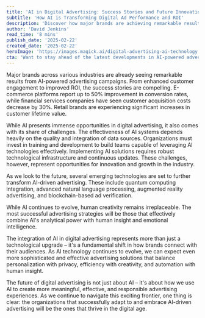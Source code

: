 ```yaml
---
title: 'AI in Digital Advertising: Success Stories and Future Innovation'
subtitle: 'How AI is Transforming Digital Ad Performance and ROI'
description: 'Discover how major brands are achieving remarkable results with AI-powered advertising campaigns, from 50% improvements in conversion rates to 30% decreases in customer acquisition costs. Explore the challenges and opportunities shaping the future of digital advertising.'
author: 'David Jenkins'
read_time: '8 mins'
publish_date: '2025-02-22'
created_date: '2025-02-22'
heroImage: 'https://images.magick.ai/digital-advertising-ai-technology.jpg'
cta: 'Want to stay ahead of the latest developments in AI-powered advertising? Follow us on LinkedIn for exclusive insights, success stories, and expert perspectives on the future of digital marketing.'
---
```


Major brands across various industries are already seeing remarkable results from AI-powered advertising campaigns. From enhanced customer engagement to improved ROI, the success stories are compelling. E-commerce platforms report up to 50% improvement in conversion rates, while financial services companies have seen customer acquisition costs decrease by 30%. Retail brands are experiencing significant increases in customer lifetime value.

While AI presents immense opportunities in digital advertising, it also comes with its share of challenges. The effectiveness of AI systems depends heavily on the quality and integration of data sources. Organizations must invest in training and development to build teams capable of leveraging AI technologies effectively. Implementing AI solutions requires robust technological infrastructure and continuous updates. These challenges, however, represent opportunities for innovation and growth in the industry.

As we look to the future, several emerging technologies are set to further transform AI-driven advertising. These include quantum computing integration, advanced natural language processing, augmented reality advertising, and blockchain-based ad verification.

While AI continues to evolve, human creativity remains irreplaceable. The most successful advertising strategies will be those that effectively combine AI's analytical power with human insight and emotional intelligence.

The integration of AI in digital advertising represents more than just a technological upgrade – it's a fundamental shift in how brands connect with their audiences. As AI technology continues to evolve, we can expect even more sophisticated and effective advertising solutions that balance personalization with privacy, efficiency with creativity, and automation with human insight.

The future of digital advertising is not just about AI – it's about how we use AI to create more meaningful, effective, and responsible advertising experiences. As we continue to navigate this exciting frontier, one thing is clear: the organizations that successfully adapt to and embrace AI-driven advertising will be the ones that thrive in the digital age.